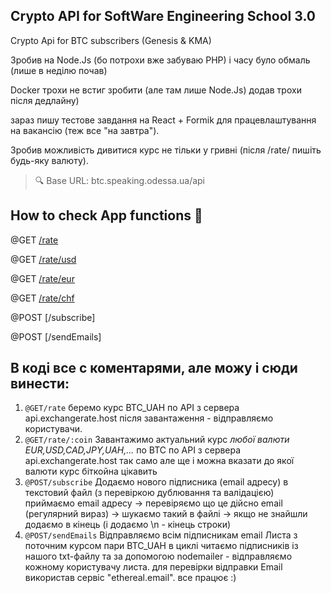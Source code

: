 ## Crypto API for SoftWare Engineering School 3.0

Crypto Api for BTC subscribers (Genesis &amp; KMA)

Зробив на Node.Js (бо потрохи вже забуваю PHP) і часу було обмаль (лише в неділю почав) 

Docker трохи не встиг зробити (але там лише Node.Js) додав трохи після дедлайну) 

зараз пишу тестове завдання на React + Formik для працевлаштування на вакансію (теж все "на завтра").

Зробив можливість дивитися курс не тільки у гривні (після /rate/ пишіть будь-яку валюту).

>  🔍 Base URL:  btc.speaking.odessa.ua/api

## How to check App functions  🚀

@GET [/rate](https://btc.speaking.odessa.ua/api/rate/)

@GET [/rate/usd](https://btc.speaking.odessa.ua/api/rate/usd)

@GET [/rate/eur](https://btc.speaking.odessa.ua/api/rate/eur)

@GET [/rate/chf](https://btc.speaking.odessa.ua/api/rate/chf)

@POST [/subscribe] 

@POST [/sendEmails] 


## В коді все с коментарями, але можу і сюди винести:

1. `@GET/rate` беремо курс BTC_UAH по API з сервера api.exchangerate.host
після завантаження - відправляємо користувачи.
2. `@GET/rate/:coin` Завантажимо актуальний курс *любої валюти EUR,USD,CAD,JPY,UAH,...* по BTC по API з сервера api.exchangerate.host
так само але ще і можна вказати до якої валюти курс біткойна цікавить
3. `@POST/subscribe` Додаємо нового підписника (email адресу) в текстовий файл (з перевіркою дублювання та валідацією)
приймаємо email адресу -> перевіряємо що це дійсно email (регулярний вираз) -> шукаємо такий в файлі -> якщо не знайшли додаємо в кінець (і додаємо \n - кінець строки)
4. `@POST/sendEmails` Відправляємо всім підписникам email Листа з поточним курсом пари BTC_UAH
в циклі читаємо підписників із нашого txt-файлу та за допомогою nodemailer - відправляємо кожному користувачу листа.
для перевірки відправки Email використав сервіс "ethereal.email". все працює :)
